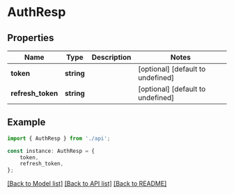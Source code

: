 # AuthResp


## Properties

Name | Type | Description | Notes
------------ | ------------- | ------------- | -------------
**token** | **string** |  | [optional] [default to undefined]
**refresh_token** | **string** |  | [optional] [default to undefined]

## Example

```typescript
import { AuthResp } from './api';

const instance: AuthResp = {
    token,
    refresh_token,
};
```

[[Back to Model list]](../README.md#documentation-for-models) [[Back to API list]](../README.md#documentation-for-api-endpoints) [[Back to README]](../README.md)
